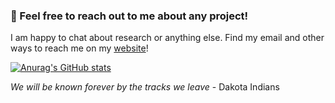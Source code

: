 ### 👋 Feel free to reach out to me about any project!

I am happy to chat about research or anything else. Find my email and other ways to reach me on my [website](https://n.ethz.ch/~knonchev/)!

[![Anurag's GitHub stats](https://github-readme-stats.vercel.app/api?username=KalinNonchev&count_private=true&show_icons=true&theme=dark)](https://github.com/KalinNonchev)

*We will be known forever by the tracks we leave* - Dakota Indians
